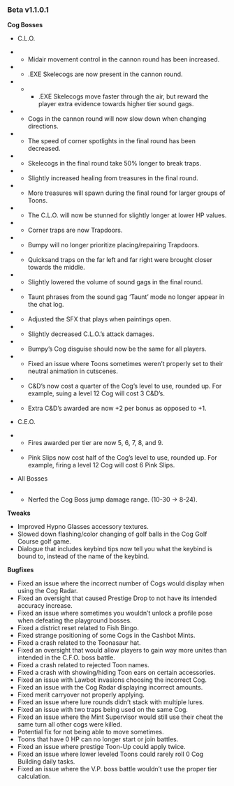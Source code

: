 ### Beta v1.1.0.1

**Cog Bosses**
- C.L.O.
- - Midair movement control in the cannon round has been increased.
- - .EXE Skelecogs are now present in the cannon round.
- - - .EXE Skelecogs move faster through the air, but reward the player extra evidence towards higher tier sound gags.
- - Cogs in the cannon round will now slow down when changing directions.
- - The speed of corner spotlights in the final round has been decreased.
- - Skelecogs in the final round take 50% longer to break traps.
- - Slightly increased healing from treasures in the final round.
- - More treasures will spawn during the final round for larger groups of Toons.
- - The C.L.O. will now be stunned for slightly longer at lower HP values.
- - Corner traps are now Trapdoors.
- - Bumpy will no longer prioritize placing/repairing Trapdoors.
- - Quicksand traps on the far left and far right were brought closer towards the middle.
- -  Slightly lowered the volume of sound gags in the final round.
- - Taunt phrases from the sound gag ‘Taunt’ mode no longer appear in the chat log.
- - Adjusted the SFX that plays when paintings open.
- - Slightly decreased C.L.O.’s attack damages.
- - Bumpy’s Cog disguise should now be the same for all players.
- - Fixed an issue where Toons sometimes weren’t properly set to their neutral animation in cutscenes.
- - C&D’s now cost a quarter of the Cog’s level to use, rounded up. For example, suing a level 12 Cog will cost 3 C&D’s.
- - Extra C&D’s awarded are now +2 per bonus as opposed to +1.

- C.E.O.
- - Fires awarded per tier are now 5, 6, 7, 8, and 9.
- - Pink Slips now cost half of the Cog’s level to use, rounded up. For example, firing a level 12 Cog will cost 6 Pink Slips.

- All Bosses
- - Nerfed the Cog Boss jump damage range. (10-30 -> 8-24).

**Tweaks**
- Improved Hypno Glasses accessory textures.
- Slowed down flashing/color changing of golf balls in the Cog Golf Course golf game.
- Dialogue that includes keybind tips now tell you what the keybind is bound to, instead of the name of the keybind.

**Bugfixes**
- Fixed an issue where the incorrect number of Cogs would display when using the Cog Radar.
- Fixed an oversight that caused Prestige Drop to not have its intended accuracy increase.
- Fixed an issue where sometimes you wouldn’t unlock a profile pose when defeating the playground bosses.
- Fixed a district reset related to Fish Bingo.
- Fixed strange positioning of some Cogs in the Cashbot Mints.
- Fixed a crash related to the Toonasaur hat.
- Fixed an oversight that would allow players to gain way more unites than intended in the C.F.O. boss battle.
- Fixed a crash related to rejected Toon names.
- Fixed a crash with showing/hiding Toon ears on certain accessories.
- Fixed an issue with Lawbot invasions choosing the incorrect Cog.
- Fixed an issue with the Cog Radar displaying incorrect amounts.
- Fixed merit carryover not properly applying.
- Fixed an issue where lure rounds didn’t stack with multiple lures.
- Fixed an issue with two traps being used on the same Cog.
- Fixed an issue where the Mint Supervisor would still use their cheat the same turn all other cogs were killed.
- Potential fix for not being able to move sometimes.
- Toons that have 0 HP can no longer start or join battles.
- Fixed an issue where prestige Toon-Up could apply twice.
- Fixed an issue where lower leveled Toons could rarely roll 0 Cog Building daily tasks.
- Fixed an issue where the V.P. boss battle wouldn’t use the proper tier calculation.
